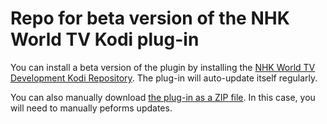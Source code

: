 # Repo for beta version of the NHK World TV Kodi plug-in

You can install a beta version of the plugin by installing the [NHK World TV Development Kodi Repository](https://github.com/sbroenne/kodirepo/tree/master/repository.sbroenne). The plug-in will auto-update itself regularly.

You can also manually download [the plug-in as a ZIP file](https://github.com/sbroenne/kodirepo/tree/master/plugin.video.nhkworldtv). In this case, you will need to manually peforms updates.
